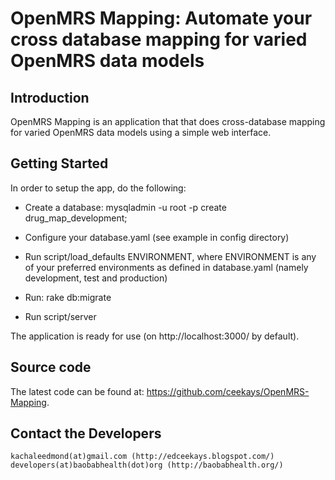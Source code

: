 OpenMRS Mapping: Automate your cross database mapping for varied OpenMRS data models 
====================================================================================

Introduction
------------
OpenMRS Mapping is an application that that does cross-database mapping for varied OpenMRS data models using a simple web interface.

Getting Started
---------------
In order to setup the app, do the following:
* Create a database:
      mysqladmin -u root -p create drug_map_development;

* Configure your database.yaml (see example in config directory)

* Run
      script/load_defaults ENVIRONMENT, 
where ENVIRONMENT is any of your preferred environments as defined in database.yaml (namely development, test and production)

* Run:
      rake db:migrate

* Run 
      script/server

The application is ready for use (on http://localhost:3000/ by default).

Source code
-----------
The latest code can be found at:
    https://github.com/ceekays/OpenMRS-Mapping.

Contact the Developers
----------------------
    kachaleedmond(at)gmail.com (http://edceekays.blogspot.com/)
    developers(at)baobabhealth(dot)org (http://baobabhealth.org/)


